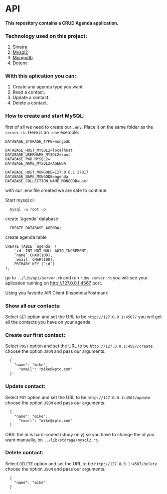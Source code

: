 # API

#### This repository contains a CRUD Agenda application.

### Technology used on this project:
1. [Sinatra](https://github.com/sinatra/sinatra)
1. [Mysql2](https://github.com/brianmario/mysql2)
1. [Mongodb](https://github.com/mongodb/mongo-ruby-driver)
1. [Dotenv](https://github.com/bkeepers/dotenv)

### With this aplication you can:
1. Create any agenda type you want.
1. Read a contact.
1. Update a contact.
1. Delete a contact.

### How to create and start MySQL:

first of all we need to create our ```.env```. Place it on the same folder as the ```server.rb```. Here is an ```.env``` exemple:

```
DATABASE_STORAGE_TYPE=mongodb

DATABASE_HOST_MYSQL2=localhost
DATABASE_USERNAME_MYSQL2=root
DATABASE_PWD_MYSQL2=
DATABASE_NAME_MYSQL2=AGENDA

DATABASE_HOST_MONGODB=127.0.0.1:27017
DATABASE_NAME_MONGODB=agenda
DATABASE_COLLECTION_NAME_MONGODB=user
```

with our .env file created we are safe to continue.

Start mysql cli

````
  mysql -u root -p
````

create 'agenda' database

```
  CREATE DATABASE AGENDA;
```

create agenda table

````
CREATE TABLE `agenda` (
	`id` INT NOT NULL AUTO_INCREMENT,
	`name` CHAR(100),
	`email` CHAR(100),
	PRIMARY KEY (`id`)
);
````

go to ```../lib/api/server.rb``` and run ```ruby server.rb``` you will see your aplication running on http://127.0.0.1:4567 port.

Using you favorite API Client (Insomnia/Postman):

### Show all our contacts:
 Select ```GET``` option and set the URL to be ```http://127.0.0.1:4567/``` you will get all the contacts you have on your agenda.

### Create our first contact:
Select ```POST``` option and set the URL to be ```http://127.0.0.1:4567/create``` choose the option ```JSON``` and pass our arguments.

```
  {
    "name": "mike",
	  "email": "mike@xpto.com"
  }
```

### Update  contact:
Select ```PUT``` option and set the URL to be ```http://127.0.0.1:4567/update``` choose the option ```JSON``` and pass our arguments.

```
  {
    "name": "mike",
	  "email": "mike@xpto.com"
  }
```

OBS: the id is hard-coded (study only) so you have to change the id you want manually, on ```../lib/storage/mysql2.rb.```

### Delete contact:
Select ```DELETE``` option and set the URL to be ```http://127.0.0.1:4567/delete``` choose the option ```JSON``` and pass our arguments.

```
  {
    "name": "mike"
  }
```












